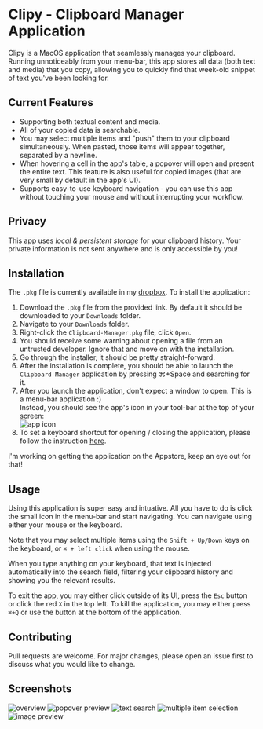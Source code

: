 # Clipy - Clipboard Manager Application

Clipy is a MacOS application that seamlessly manages your clipboard. Running unnoticeably from your menu-bar, this app stores all data (both text and media) that you copy, allowing you to quickly find that week-old snippet of text you've been looking for.

## Current Features
* Supporting both textual content and media.
* All of your copied data is searchable.
* You may select multiple items and "push" them to your clipboard simultaneously. When pasted, those items will appear together, separated by a newline.
* When hovering a cell in the app's table, a popover will open and present the entire text. This feature is also useful for copied images (that are very small by default in the app's UI).
* Supports easy-to-use keyboard navigation - you can use this app without touching your mouse and without interrupting your workflow.

## Privacy
This app uses *local & persistent storage* for your clipboard history. Your private information is not sent anywhere and is only accessible by you!

## Installation

The `.pkg` file is currently available in my [dropbox](https://www.dropbox.com/s/4vd4c5hdffvlq04/Clipboard-Manager.pkg?dl=0).
To install the application:

1. Download the `.pkg` file from the provided link. By default it should be downloaded to your `Downloads` folder.
2. Navigate to your `Downloads` folder.
3. Right-click the `Clipboard-Manager.pkg` file, click `Open`.
4. You should receive some warning about opening a file from an untrusted developer. Ignore that and move on with the installation.
5. Go through the installer, it should be pretty straight-forward.
6. After the installation is complete, you should be able to launch the `Clipboard Manager` application by pressing ⌘+Space and searching for it.
7. After you launch the application, don't expect a window to open. This is a menu-bar application :)<br>
Instead, you should see the app's icon in your tool-bar at the top of your screen:
<br>![app icon](Clipboard-Manager/Assets.xcassets/clipboard-icon-white.imageset/Webp.net-resizeimage.png)
8. To set a keyboard shortcut for opening / closing the application, please follow the instruction [here](https://github.com/uryyakir/MacOsClipboardManager/tree/main/Scripts).

I'm working on getting the application on the Appstore, keep an eye out for that!

## Usage
Using this application is super easy and intuative. All you have to do is click the small icon in the menu-bar and start navigating. You can navigate using either your mouse or the keyboard.

Note that you may select multiple items using the `Shift + Up/Down` keys on the keyboard, or `⌘ + left click` when using the mouse.

When you type anything on your keyboard, that text is injected automatically into the search field, filtering your clipboard history and showing you the relevant results.

To exit the app, you may either click outside of its UI, press the `Esc` button or click the red `X` in the top left. To kill the application, you may either press `⌘+Q` or use the button at the bottom of the application.

## Contributing
Pull requests are welcome. For major changes, please open an issue first to discuss what you would like to change.

## Screenshots
![overview](Clipboard-Manager/Appstore%20Assets/Screenshots/cropped/overview.png)
![popover preview](Clipboard-Manager/Appstore%20Assets/Screenshots/cropped/popover%20preview.png)
![text search](Clipboard-Manager/Appstore%20Assets/Screenshots/cropped/text%20search.png)
![multiple item selection](Clipboard-Manager/Appstore%20Assets/Screenshots/cropped/multiple%20item%20selection.png)
![image preview](Clipboard-Manager/Appstore%20Assets/Screenshots/cropped/image%20preview.png)
